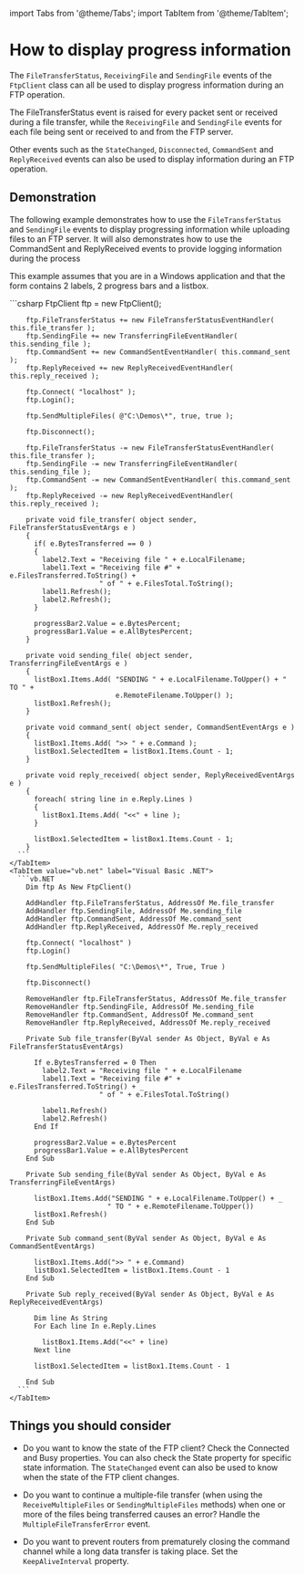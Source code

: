 import Tabs from '@theme/Tabs';
import TabItem from '@theme/TabItem';

# How to display progress information

The `FileTransferStatus`, `ReceivingFile` and `SendingFile` events of the `FtpClient` class can all be used to display progress information during an FTP operation. 

The FileTransferStatus event is raised for every packet sent or received during a file transfer, while the `ReceivingFile` and `SendingFile` events for each file being sent or received to and from the FTP server. 

Other events such as the `StateChanged`, `Disconnected`, `CommandSent` and `ReplyReceived` events can also be used to display information during an FTP operation.

## Demonstration

The following example demonstrates how to use the `FileTransferStatus` and `SendingFile` events to display progressing information while uploading files to an FTP server. It will also demonstrates how to use the CommandSent and ReplyReceived events to provide logging information during the process 

This example assumes that you are in a Windows application and that the form contains 2 labels, 2 progress bars and a listbox.

<Tabs>
    <TabItem value="csharp" label="C#" default>
      ```csharp
        FtpClient ftp = new FtpClient();
            
        ftp.FileTransferStatus += new FileTransferStatusEventHandler( this.file_transfer );
        ftp.SendingFile += new TransferringFileEventHandler( this.sending_file );
        ftp.CommandSent += new CommandSentEventHandler( this.command_sent );           
        ftp.ReplyReceived += new ReplyReceivedEventHandler( this.reply_received );
        
        ftp.Connect( "localhost" );
        ftp.Login();
                    
        ftp.SendMultipleFiles( @"C:\Demos\*", true, true );
        
        ftp.Disconnect();
        
        ftp.FileTransferStatus -= new FileTransferStatusEventHandler( this.file_transfer );
        ftp.SendingFile -= new TransferringFileEventHandler( this.sending_file );
        ftp.CommandSent -= new CommandSentEventHandler( this.command_sent );           
        ftp.ReplyReceived -= new ReplyReceivedEventHandler( this.reply_received );
        
        private void file_transfer( object sender, FileTransferStatusEventArgs e )
        {
          if( e.BytesTransferred == 0 )
          {
            label2.Text = "Receiving file " + e.LocalFilename;
            label1.Text = "Receiving file #" + e.FilesTransferred.ToString() + 
                          " of " + e.FilesTotal.ToString();
            label1.Refresh();
            label2.Refresh();
          }
                    
          progressBar2.Value = e.BytesPercent;      
          progressBar1.Value = e.AllBytesPercent;      
        }
                    
        private void sending_file( object sender, TransferringFileEventArgs e )
        {      
          listBox1.Items.Add( "SENDING " + e.LocalFilename.ToUpper() + " TO " +
                              e.RemoteFilename.ToUpper() );
          listBox1.Refresh();      
        }
        
        private void command_sent( object sender, CommandSentEventArgs e )
        {
          listBox1.Items.Add( ">> " + e.Command );
          listBox1.SelectedItem = listBox1.Items.Count - 1;
        }
        
        private void reply_received( object sender, ReplyReceivedEventArgs e )
        {
          foreach( string line in e.Reply.Lines )
          {
            listBox1.Items.Add( "<<" + line );
          }
        
          listBox1.SelectedItem = listBox1.Items.Count - 1;
        }
      ```
    </TabItem>
    <TabItem value="vb.net" label="Visual Basic .NET">
      ```vb.NET
        Dim ftp As New FtpClient()

        AddHandler ftp.FileTransferStatus, AddressOf Me.file_transfer
        AddHandler ftp.SendingFile, AddressOf Me.sending_file
        AddHandler ftp.CommandSent, AddressOf Me.command_sent
        AddHandler ftp.ReplyReceived, AddressOf Me.reply_received

        ftp.Connect( "localhost" )
        ftp.Login()

        ftp.SendMultipleFiles( "C:\Demos\*", True, True )

        ftp.Disconnect()

        RemoveHandler ftp.FileTransferStatus, AddressOf Me.file_transfer
        RemoveHandler ftp.SendingFile, AddressOf Me.sending_file
        RemoveHandler ftp.CommandSent, AddressOf Me.command_sent
        RemoveHandler ftp.ReplyReceived, AddressOf Me.reply_received

        Private Sub file_transfer(ByVal sender As Object, ByVal e As FileTransferStatusEventArgs)

          If e.BytesTransferred = 0 Then
            label2.Text = "Receiving file " + e.LocalFilename
            label1.Text = "Receiving file #" + e.FilesTransferred.ToString() + _
                          " of " + e.FilesTotal.ToString()

            label1.Refresh()
            label2.Refresh()
          End If

          progressBar2.Value = e.BytesPercent
          progressBar1.Value = e.AllBytesPercent
        End Sub

        Private Sub sending_file(ByVal sender As Object, ByVal e As TransferringFileEventArgs)

          listBox1.Items.Add("SENDING " + e.LocalFilename.ToUpper() + _
                            " TO " + e.RemoteFilename.ToUpper())
          listBox1.Refresh()
        End Sub

        Private Sub command_sent(ByVal sender As Object, ByVal e As CommandSentEventArgs)

          listBox1.Items.Add(">> " + e.Command)
          listBox1.SelectedItem = listBox1.Items.Count - 1
        End Sub

        Private Sub reply_received(ByVal sender As Object, ByVal e As ReplyReceivedEventArgs)

          Dim line As String
          For Each line In e.Reply.Lines

            listBox1.Items.Add("<<" + line)
          Next line

          listBox1.SelectedItem = listBox1.Items.Count - 1

        End Sub
      ```
    </TabItem>
</Tabs>

## Things you should consider
- Do you want to know the state of the FTP client? Check the Connected and Busy properties. You can also check the State property for specific state information. The `StateChanged` event can also be used to know when the state of the FTP client changes. 

- Do you want to continue a multiple-file transfer (when using the `ReceiveMultipleFiles` or `SendingMultipleFiles` methods) when one or more of the files being transferred causes an error? Handle the `MultipleFileTransferError` event. 

- Do you want to prevent routers from prematurely closing the command channel while a long data transfer is taking place. Set the `KeepAliveInterval` property.